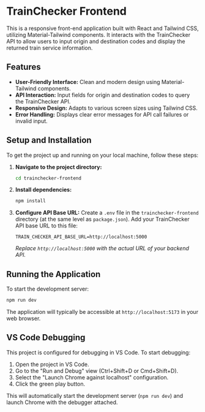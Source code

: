 # TrainChecker Frontend

This is a responsive front-end application built with React and Tailwind CSS, utilizing Material-Tailwind components. It interacts with the TrainChecker API to allow users to input origin and destination codes and display the returned train service information.

## Features

*   **User-Friendly Interface:** Clean and modern design using Material-Tailwind components.
*   **API Interaction:** Input fields for origin and destination codes to query the TrainChecker API.
*   **Responsive Design:** Adapts to various screen sizes using Tailwind CSS.
*   **Error Handling:** Displays clear error messages for API call failures or invalid input.

## Setup and Installation

To get the project up and running on your local machine, follow these steps:

1.  **Navigate to the project directory:**
    ```bash
    cd trainchecker-frontend
    ```

2.  **Install dependencies:**
    ```bash
    npm install
    ```

3.  **Configure API Base URL:**
    Create a `.env` file in the `trainchecker-frontend` directory (at the same level as `package.json`). Add your TrainChecker API base URL to this file:
    ```
    TRAIN_CHECKER_API_BASE_URL=http://localhost:5000
    ```
    *Replace `http://localhost:5000` with the actual URL of your backend API.*

## Running the Application

To start the development server:

```bash
npm run dev
```

The application will typically be accessible at `http://localhost:5173` in your web browser.

## VS Code Debugging

This project is configured for debugging in VS Code. To start debugging:

1.  Open the project in VS Code.
2.  Go to the "Run and Debug" view (Ctrl+Shift+D or Cmd+Shift+D).
3.  Select the "Launch Chrome against localhost" configuration.
4.  Click the green play button.

This will automatically start the development server (`npm run dev`) and launch Chrome with the debugger attached.